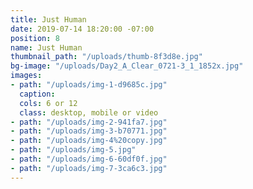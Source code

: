 ```yaml
---
title: Just Human
date: 2019-07-14 18:20:00 -07:00
position: 8
name: Just Human
thumbnail_path: "/uploads/thumb-8f3d8e.jpg"
bg-image: "/uploads/Day2_A_Clear_0721-3_1_1852x.jpg"
images:
- path: "/uploads/img-1-d9685c.jpg"
  caption:
  cols: 6 or 12
  class: desktop, mobile or video
- path: "/uploads/img-2-941fa7.jpg"
- path: "/uploads/img-3-b70771.jpg"
- path: "/uploads/img-4%20copy.jpg"
- path: "/uploads/img-5.jpg"
- path: "/uploads/img-6-60df0f.jpg"
- path: "/uploads/img-7-3ca6c3.jpg"
---
```

